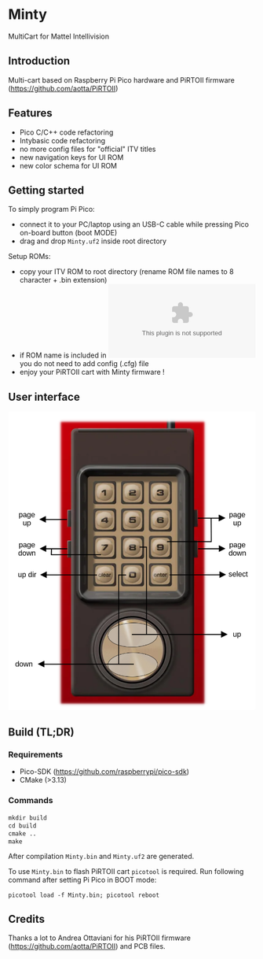 # Minty
MultiCart for Mattel Intellivision

## Introduction

Multi-cart based on Raspberry Pi Pico hardware and PiRTOII firmware (https://github.com/aotta/PiRTOII)

## Features

- Pico C/C++ code refactoring
- Intybasic code refactoring
- no more config files for "official" ITV titles
- new navigation keys for UI ROM
- new color schema for UI ROM

## Getting started

To simply program Pi Pico:
- connect it to your PC/laptop using an USB-C cable while pressing Pico on-board button (boot MODE)
- drag and drop `Minty.uf2` inside root directory

Setup ROMs:
- copy your ITV ROM to root directory (rename ROM file names to 8 character + .bin extension)
- if ROM name is included in ![cfg/0game-maps.csv](cfg/0game-maps.csv) you do not need to add config (.cfg) file
- enjoy your PiRTOII cart with Minty firmware !

## User interface

![controller](images/controller.png)

### 

## Build (TL;DR)

### Requirements

- Pico-SDK (https://github.com/raspberrypi/pico-sdk)
- CMake (>3.13)

### Commands

```
mkdir build
cd build
cmake ..
make
```

After compilation `Minty.bin` and `Minty.uf2` are generated.

To use `Minty.bin` to flash PiRTOII cart `picotool` is required. Run following
command after setting Pi Pico in BOOT mode:

```
picotool load -f Minty.bin; picotool reboot
```

## Credits

Thanks a lot to Andrea Ottaviani for his PiRTOII firmware (https://github.com/aotta/PiRTOII)
and PCB files.










